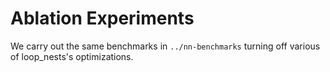 # Ablation Experiments

We carry out the same benchmarks in `../nn-benchmarks`
turning off various of loop_nests's optimizations.

